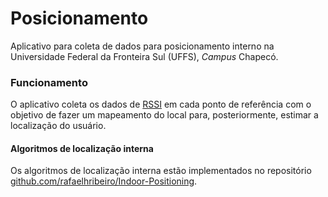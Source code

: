 # Posicionamento
Aplicativo para coleta de dados para posicionamento interno na Universidade Federal da Fronteira Sul (UFFS), <em>Campus</em> Chapecó.

### Funcionamento
O aplicativo coleta os dados de <a href="https://en.wikipedia.org/wiki/Received_signal_strength_indication">RSSI</a> em cada 
ponto de referência com o objetivo de fazer um mapeamento do local para, posteriormente, estimar a localização do usuário.

#### Algoritmos de localização interna
Os algoritmos de localização interna estão implementados no repositório 
<a href="https://github.com/rafaelhribeiro/Indoor-Positioning">github.com/rafaelhribeiro/Indoor-Positioning</a>.
